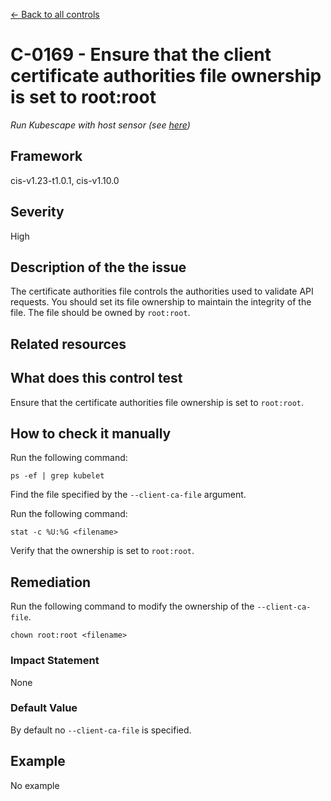 [← Back to all controls](index.md)

# C-0169 - Ensure that the client certificate authorities file ownership is set to root:root

_Run Kubescape with host sensor (see [here](../../components/host-sensor))_

## Framework

cis-v1.23-t1.0.1, cis-v1.10.0

## Severity

High

## Description of the the issue

The certificate authorities file controls the authorities used to validate API requests. You should set its file ownership to maintain the integrity of the file. The file should be owned by `root:root`.

## Related resources

## What does this control test

Ensure that the certificate authorities file ownership is set to `root:root`.

## How to check it manually

Run the following command:

```
ps -ef | grep kubelet

```

 Find the file specified by the `--client-ca-file` argument.

 Run the following command:

```
stat -c %U:%G <filename>

```

 Verify that the ownership is set to `root:root`.

## Remediation

Run the following command to modify the ownership of the `--client-ca-file`.

```
chown root:root <filename>

```

### Impact Statement

None

### Default Value

By default no `--client-ca-file` is specified.

## Example

No example
